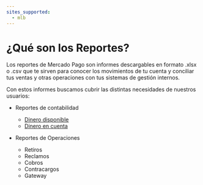 ```yaml
---
sites_supported:
  - mlb
---
```


# ¿Qué son los Reportes?

Los reportes de Mercado Pago son informes descargables en formato .xlsx o .csv que te sirven para conocer los movimientos de tu cuenta y conciliar tus ventas y otras operaciones con tus sistemas de gestión internos.

Con estos informes buscamos cubrir las distintas necesidades de nuestros usuarios:

* Reportes de contabilidad
    + [Dinero disponible](https://www.mercadopago.com.ar/developers/es/guides/manage-account/available-money/introduction/)
    + [Dinero en cuenta](https://www.mercadopago.com.ar/developers/es/guides/manage-account/account-money/introduction/)

* Reportes de Operaciones
    + Retiros
    + Reclamos
    + Cobros
    + Contracargos
    + Gateway
